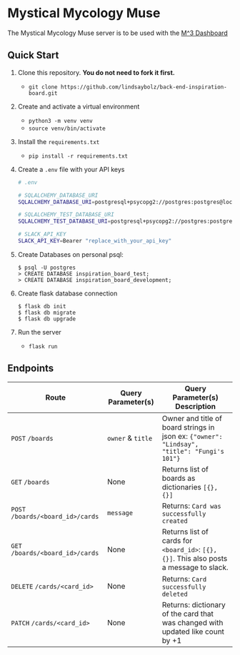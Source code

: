 # Mystical Mycology Muse

The Mystical Mycology Muse server is to be used with the [M^3 Dashboard](https://github.com/lindsaybolz/front-end-inspiration-board)

## Quick Start

1. Clone this repository. **You do not need to fork it first.**
    - `git clone https://github.com/lindsaybolz/back-end-inspiration-board.git`

1. Create and activate a virtual environment
    - `python3 -m venv venv`
    - `source venv/bin/activate`
1. Install the `requirements.txt`
    - `pip install -r requirements.txt`
1. Create a `.env` file with your API keys
    ```bash
    # .env

    # SQLALCHEMY_DATABASE_URI 
    SQLALCHEMY_DATABASE_URI=postgresql+psycopg2://postgres:postgres@localhost:5432/inspiration_board_development

    # SQLALCHEMY_TEST_DATABASE_URI
    SQLALCHEMY_TEST_DATABASE_URI=postgresql+psycopg2://postgres:postgres@localhost:5432/inspiration_board_test

    # SLACK_API_KEY
    SLACK_API_KEY=Bearer "replace_with_your_api_key"
    ```
1. Create Databases on personal psql:
   ```
   $ psql -U postgres
   > CREATE DATABASE inspiration_board_test;
   > CREATE DATABASE inspiration_board_development;
   ```
2. Create flask database connection
   ```
   $ flask db init
   $ flask db migrate
   $ flask db upgrade
   ```
3. Run the server
    - `flask run`

## Endpoints

| Route | Query Parameter(s) | Query Parameter(s) Description |
|--|--|--|
|`POST` `/boards`| `owner` & `title` | Owner and title of board strings in json ex: `{"owner": "Lindsay", "title": "Fungi's 101"}` |
|`GET` `/boards` | None | Returns list of boards as dictionaries `[{}, {}]`|
|`POST` `/boards/<board_id>/cards` | `message` | Returns: `Card was successfully created`|
|`GET` `/boards/<board_id>/cards` | None | Returns list of cards for `<board_id>`: `[{}, {}]`.  This also posts a message to slack.|
|`DELETE` `/cards/<card_id>` | None | Returns: `Card successfully deleted`|
|`PATCH` `/cards/<card_id>` | None | Returns: dictionary of the card that was changed with updated like count by +1|

